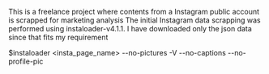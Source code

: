 This is a freelance project where contents from a Instagram public account is scrapped for marketing analysis The initial Instagram data scrapping was performed using instaloader-v4.1.1. I have downloaded only the json data since that fits my requirement

$instaloader <insta_page_name> --no-pictures -V --no-captions --no-profile-pic
